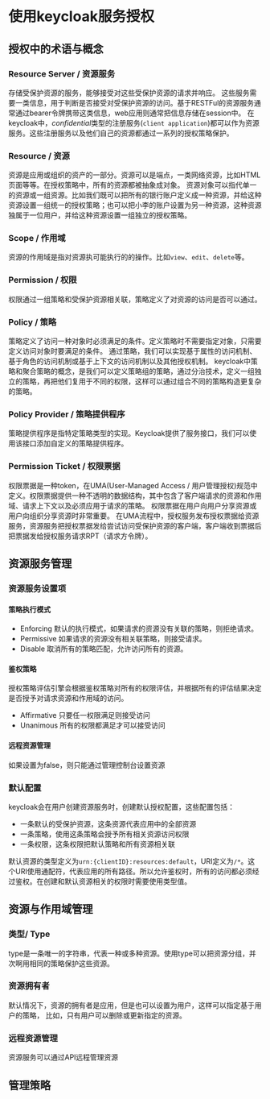 # 使用keycloak服务授权
## 授权中的术语与概念
### Resource Server / 资源服务
存储受保护资源的服务，能够接受对这些受保护资源的请求并响应。
这些服务需要一类信息，用于判断是否接受对受保护资源的访问。基于RESTFul的资源服务通常通过bearer令牌携带这类信息，web应用则通常把信息存储在session中。
在keycloak中，*confidential*类型的注册服务(`client application`)都可以作为资源服务。这些注册服务以及他们自己的资源都通过一系列的授权策略保护。

### Resource / 资源
资源是应用或组织的资产的一部分。资源可以是端点，一类网络资源，比如HTML页面等等。在授权策略中，所有的资源都被抽象成对象。
资源对象可以指代单一的资源或一组资源。比如我们既可以把所有的银行账户定义成一种资源，并给这种资源设置一组统一的授权策略；也可以把小李的账户设置为另一种资源，这种资源独属于一位用户，并给这种资源设置一组独立的授权策略。

### Scope / 作用域
资源的作用域是指对资源执可能执行的的操作。比如`view`、`edit`、`delete`等。

### Permission / 权限
权限通过一组策略和受保护资源相关联，策略定义了对资源的访问是否可以通过。

### Policy / 策略
策略定义了访问一种对象时必须满足的条件。定义策略时不需要指定对象，只需要定义访问对象时要满足的条件。
通过策略，我们可以实现基于属性的访问机制、基于角色的访问机制或基于上下文的访问机制以及其他授权机制。
keycloak中策略和聚合策略的概念，是我们可以定义策略组的策略，通过分治技术，定义一组独立的策略，再把他们复用于不同的权限，这样可以通过组合不同的策略构造更复杂的策略。

### Policy Provider / 策略提供程序
策略提供程序是指特定策略类型的实现。Keycloak提供了服务接口，我们可以使用该接口添加自定义的策略提供程序。

### Permission Ticket / 权限票据
权限票据是一种token，在UMA(User-Managed Access / 用户管理授权)规范中定义。权限票据提供一种不透明的数据结构，其中包含了客户端请求的资源和作用域、请求上下文以及必须应用于请求的策略。
权限票据在用户向用户分享资源或用户向组织分享资源时非常重要。
在UMA流程中，授权服务发布授权票据给资源服务，资源服务把授权票据发给尝试访问受保护资源的客户端，客户端收到票据后把票据发给授权服务请求RPT（请求方令牌）。

## 资源服务管理
### 资源服务设置项
#### 策略执行模式
* Enforcing
默认的执行模式，如果请求的资源没有关联的策略，则拒绝请求。
* Permissive
如果请求的资源没有相关联策略，则接受请求。
* Disable
取消所有的策略匹配，允许访问所有的资源。

#### 鉴权策略
授权策略评估引擎会根据鉴权策略对所有的权限评估，并根据所有的评估结果决定是否授予对请求资源和作用域的访问。
* Affirmative
只要任一权限满足则接受访问
* Unanimous
所有的权限都满足才可以接受访问

#### 远程资源管理
如果设置为false，则只能通过管理控制台设置资源

### 默认配置
keycloak会在用户创建资源服务时，创建默认授权配置，这些配置包括：
* 一条默认的受保护资源，这条资源代表应用中的全部资源
* 一条策略，使用这条策略会授予所有相关资源访问权限
* 一条权限，这条权限把默认策略和所有资源相关联

默认资源的类型定义为`urn:{clientID}:resources:default`，URI定义为`/*`。这个URI使用通配符，代表应用的所有路径。所以允许鉴权时，所有的访问都必须经过鉴权。在创建和默认资源相关的权限时需要使用类型值。

## 资源与作用域管理
### 类型/ Type
type是一条唯一的字符串，代表一种或多种资源。使用type可以把资源分组，并次啊用相同的策略保护这些资源。

### 资源拥有者
默认情况下，资源的拥有者是应用，但是也可以设置为用户，这样可以指定基于用户的策略，
比如，只有用户可以删除或更新指定的资源。

### 远程资源管理
资源服务可以通过API远程管理资源

## 管理策略